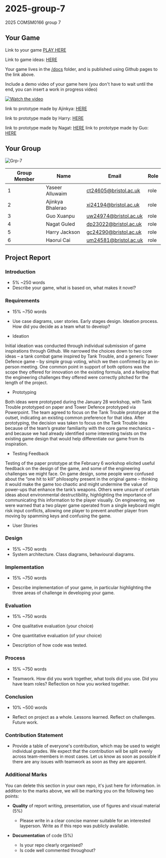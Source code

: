 # 2025-group-7
2025 COMSM0166 group 7

## Your Game

Link to your game [PLAY HERE](https://peteinfo.github.io/COMSM0166-project-template/)

Link to game ideas: [HERE](https://github.com/UoB-COMSM0166/2025-group-7/blob/f06ff86a68514414d8ebfe9873cceb3a018d9c7c/Game-Ideas.txt)

Your game lives in the [/docs](/docs) folder, and is published using Github pages to the link above.

Include a demo video of your game here (you don't have to wait until the end, you can insert a work in progress video)

[![Watch the video](https://img.youtube.com/vi/U0QKMWBccW0/0.jpg)](https://www.youtube.com/watch?v=U0QKMWBccW0)

link to prototype made by Ajinkya: [HERE](https://xdyasser.github.io/ajinkya-ideas/)

link to prototype made by Harry: [HERE](https://hjx92.github.io/uob_software_engineering/)

link to prototype made by Nagat: [HERE](https://noeg18.github.io/tt-prototype/)
link to prototype made by Guo: [HERE](https://editor.p5js.org/helpmeplease/full/NVtRbMY2p)


## Your Group

![Grp-7](https://github.com/user-attachments/assets/501cd6fb-302c-42bb-9cf5-6fb428ba4358)

| Group Member | Name            | Email                          | Role  |
|--------------|-----------------|--------------------------------|-------|
| 1            | Yaseer Alluwaim | ct24605@bristol.ac.uk          | role  |
| 2            | Ajinkya Bhalerao| xi24194@bristol.ac.uk          | role  |
| 3            | Guo Xuanpu      | uw24974@bristol.ac.uk          | role  |
| 4            | Nagat Guled     | dp23022@bristol.ac.uk          | role  |
| 5            | Harry Jackson   | gc24290@bristol.ac.uk          | role  |
| 6            | Haorui Cai      | um24581@bristol.ac.uk          | role  |

## Project Report

### Introduction

- 5% ~250 words 
- Describe your game, what is based on, what makes it novel? 

### Requirements 

- 15% ~750 words
- Use case diagrams, user stories. Early stages design. Ideation process. How did you decide as a team what to develop?

- Ideation

Initial ideation was conducted through individual submission of game inspirations through Github. We narrowed the choices down to two core ideas – a tank combat game inspired by Tank Trouble, and a generic Tower Defence game – by simple group voting, which we then confirmed by an in-person meeting.
One common point in support of both options was the scope they offered for innovation on the existing formula, and a feeling that the engineering challenges they offered were correctly pitched for the length of the project.

- Prototyping
  
Both ideas were prototyped during the January 28 workshop, with Tank Trouble prototyped on paper and Tower Defence prototyped via Powerpoint. The team agreed to focus on the Tank Trouble prototype at the outset, indicating an existing common preference for that idea.
After prototyping, the decision was taken to focus on the Tank Trouble idea because of the team’s greater familiarity with the core game mechanics – and because we had already identified some interesting twists on the existing game design that would help differentiate our game from its inspiration.

- Testing Feedback
  
Testing of the paper prototype at the February 6 workshop elicited useful feedback on the design of the game, and some of the engineering challenges we might face.
On game design, some people were confused about the “one hit to kill” philosophy present in the original game – thinking it would make the game too chaotic and might undermine the value of power-ups that enhance the tank’s weapons. Others were unsure of certain ideas about environmental destructibility, highlighting the importance of communicating this information to the player visually.
On engineering, we were warned that a two player game operated from a single keyboard might risk input conflicts, allowing one player to prevent another player from moving by spamming keys and confusing the game. 

- User Stories


### Design

- 15% ~750 words 
- System architecture. Class diagrams, behavioural diagrams. 

### Implementation

- 15% ~750 words

- Describe implementation of your game, in particular highlighting the three areas of challenge in developing your game. 

### Evaluation

- 15% ~750 words

- One qualitative evaluation (your choice) 

- One quantitative evaluation (of your choice) 

- Description of how code was tested. 

### Process 

- 15% ~750 words

- Teamwork. How did you work together, what tools did you use. Did you have team roles? Reflection on how you worked together. 

### Conclusion

- 10% ~500 words

- Reflect on project as a whole. Lessons learned. Reflect on challenges. Future work. 

### Contribution Statement

- Provide a table of everyone's contribution, which may be used to weight individual grades. We expect that the contribution will be split evenly across team-members in most cases. Let us know as soon as possible if there are any issues with teamwork as soon as they are apparent. 

### Additional Marks

You can delete this section in your own repo, it's just here for information. in addition to the marks above, we will be marking you on the following two points:

- **Quality** of report writing, presentation, use of figures and visual material (5%) 
  - Please write in a clear concise manner suitable for an interested layperson. Write as if this repo was publicly available.

- **Documentation** of code (5%)

  - Is your repo clearly organised? 
  - Is code well commented throughout?
